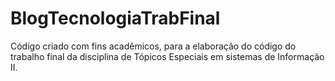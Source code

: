 # BlogTecnologiaTrabFinal
 Código criado com fins acadêmicos, para a elaboração do código do trabalho final da disciplina de Tópicos Especiais em sistemas de Informação II.
